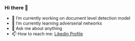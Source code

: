 ### Hi there 👋

- 🔭 I’m currently working on document level detection model
- 🌱 I’m currently learning adverserial networks
- 💬 Ask me about anything
- 📫 How to reach me: [Likedin Profile](https://www.linkedin.com/in/krishna-mishra-64813b131/)
